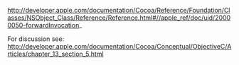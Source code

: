http://developer.apple.com/documentation/Cocoa/Reference/Foundation/Classes/NSObject_Class/Reference/Reference.html#//apple_ref/doc/uid/20000050-forwardInvocation_

For discussion see: http://developer.apple.com/documentation/Cocoa/Conceptual/ObjectiveC/Articles/chapter_13_section_5.html
